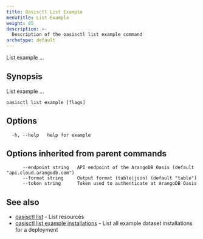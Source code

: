 ```yaml
---
title: Oasisctl List Example
menuTitle: List Example
weight: 85
description: >-
  Description of the oasisctl list example command
archetype: default
---
```

List example ...

## Synopsis

List example ...

```
oasisctl list example [flags]
```

## Options

```
  -h, --help   help for example
```

## Options inherited from parent commands

```
      --endpoint string   API endpoint of the ArangoDB Oasis (default "api.cloud.arangodb.com")
      --format string     Output format (table|json) (default "table")
      --token string      Token used to authenticate at ArangoDB Oasis
```

## See also

* [oasisctl list](_index.md)	 - List resources
* [oasisctl list example installations](list-example-installations.md)	 - List all example dataset installations for a deployment

